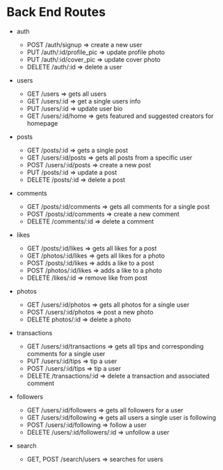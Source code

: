 # Back End Routes

* auth
  * POST /auth/signup => create a new user
  * PUT /auth/:id/profile_pic => update profile photo
  * PUT /auth/:id/cover_pic => update cover photo
  * DELETE /auth/:id => delete a user

* users

  * GET /users => gets all users
  * GET /users/:id => get a single users info
  * PUT /users/:id => update user bio
  * GET /users/:id/home => gets featured and suggested creators for homepage

* posts

  * GET /posts/:id => gets a single post
  * GET /users/:id/posts => gets all posts from a specific user
  * POST /users/:id/posts => create a new post
  * PUT /posts/:id => update a post
  * DELETE /posts/:id => delete a post

* comments

  * GET /posts/:id/comments => gets all comments for a single post
  * POST /posts/:id/comments => create a new comment
  * DELETE /comments/:id => delete a comment

* likes

  * GET /posts/:id/likes => gets all likes for a post
  * GET /photos/:id/likes => gets all likes for a photo
  * POST /posts/:id/likes => adds a like to a post
  * POST /photos/:id/likes => adds a like to a photo
  * DELETE /likes/:id => remove like from post

* photos

  * GET /users/:id/photos => gets all photos for a single user
  * POST /users/:id/photos => post a new photo
  * DELETE photos/:id => delete a photo


* transactions

  * GET /users/:id/transactions => gets all tips and corresponding comments for a single user
  * PUT /users/:id/tips => tip a user
  * POST /users/:id/tips => tip a user
  * DELETE /transactions/:id => delete a transaction and associated comment


* followers

  * GET /users/:id/followers => gets all followers for a user
  * GET /users/:id/following => gets all users a single user is following
  * POST /users/:id/following => follow a user
  * DELETE /users/:id/followers/:id => unfollow a user


* search

  * GET, POST /search/users => searches for users
